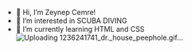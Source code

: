 - 👋 Hi, I’m Zeynep Cemre!
- 👀 I’m interested in SCUBA DIVING
- 🌱 I’m currently learning HTML and CSS
 ![Uploading 1236241741_dr._house_peephole.gif…]()


<!---
cemredemrc/cemredemrc is a ✨ special ✨ repository because its `README.md` (this file) appears on your GitHub profile.
You can click the Preview link to take a look at your changes.
--->

